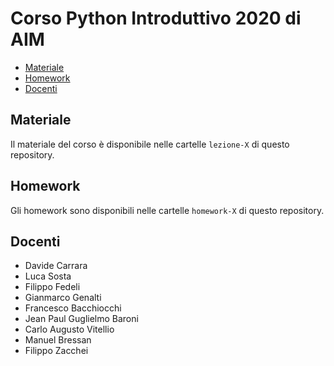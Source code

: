 <!-- omit from toc -->
# Corso Python Introduttivo 2020 di AIM

- [Materiale](#materiale)
- [Homework](#homework)
- [Docenti](#docenti)

## Materiale

Il materiale del corso è disponibile nelle cartelle `lezione-X` di questo repository.

## Homework

Gli homework sono disponibili nelle cartelle `homework-X` di questo repository.

## Docenti

* Davide Carrara
* Luca Sosta
* Filippo Fedeli
* Gianmarco Genalti
* Francesco Bacchiocchi
* Jean Paul Guglielmo Baroni
* Carlo Augusto Vitellio
* Manuel Bressan
* Filippo Zacchei